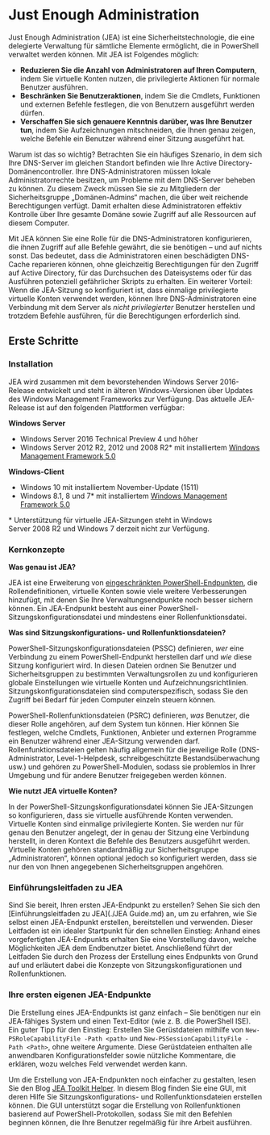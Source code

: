 # Just Enough Administration
Just Enough Administration (JEA) ist eine Sicherheitstechnologie, die eine delegierte Verwaltung für sämtliche Elemente ermöglicht, die in PowerShell verwaltet werden können.
Mit JEA ist Folgendes möglich:
- **Reduzieren Sie die Anzahl von Administratoren auf Ihren Computern**, indem Sie virtuelle Konten nutzen, die privilegierte Aktionen für normale Benutzer ausführen.
- **Beschränken Sie Benutzeraktionen**, indem Sie die Cmdlets, Funktionen und externen Befehle festlegen, die von Benutzern ausgeführt werden dürfen.
- **Verschaffen Sie sich genauere Kenntnis darüber, was Ihre Benutzer tun**, indem Sie Aufzeichnungen mitschneiden, die Ihnen genau zeigen, welche Befehle ein Benutzer während einer Sitzung ausgeführt hat.

Warum ist das so wichtig?
Betrachten Sie ein häufiges Szenario, in dem sich Ihre DNS-Server im gleichen Standort befinden wie Ihre Active Directory-Domänencontroller.
Ihre DNS-Administratoren müssen lokale Administratorrechte besitzen, um Probleme mit dem DNS-Server beheben zu können. Zu diesem Zweck müssen Sie sie zu Mitgliedern der Sicherheitsgruppe „Domänen-Admins“ machen, die über weit reichende Berechtigungen verfügt.
Damit erhalten diese Administratoren effektiv Kontrolle über Ihre gesamte Domäne sowie Zugriff auf alle Ressourcen auf diesem Computer.

Mit JEA können Sie eine Rolle für die DNS-Administratoren konfigurieren, die ihnen Zugriff auf alle Befehle gewährt, die sie benötigen – und auf nichts sonst.
Das bedeutet, dass die Administratoren einen beschädigten DNS-Cache reparieren können, ohne gleichzeitig Berechtigungen für den Zugriff auf Active Directory, für das Durchsuchen des Dateisystems oder für das Ausführen potenziell gefährlicher Skripts zu erhalten.
Ein weiterer Vorteil: Wenn die JEA-Sitzung so konfiguriert ist, dass einmalige privilegierte virtuelle Konten verwendet werden, können Ihre DNS-Administratoren eine Verbindung mit dem Server als *nicht privilegierter* Benutzer herstellen und trotzdem Befehle ausführen, für die Berechtigungen erforderlich sind.

## Erste Schritte

### Installation
JEA wird zusammen mit dem bevorstehenden Windows Server 2016-Release entwickelt und steht in älteren Windows-Versionen über Updates des Windows Management Frameworks zur Verfügung.
Das aktuelle JEA-Release ist auf den folgenden Plattformen verfügbar:

**Windows Server**
- Windows Server 2016 Technical Preview 4 und höher
- Windows Server 2012 R2, 2012 und 2008 R2\* mit installiertem [Windows Management Framework 5.0](https://www.microsoft.com/en-us/download/details.aspx?id=50395)

**Windows-Client**
- Windows 10 mit installiertem November-Update (1511)
- Windows 8.1, 8 und 7\* mit installiertem [Windows Management Framework 5.0](https://www.microsoft.com/en-us/download/details.aspx?id=50395)

\* Unterstützung für virtuelle JEA-Sitzungen steht in Windows Server 2008 R2 und Windows 7 derzeit nicht zur Verfügung.


### Kernkonzepte
**Was genau ist JEA?**

JEA ist eine Erweiterung von [eingeschränkten PowerShell-Endpunkten](http://blogs.technet.com/b/heyscriptingguy/archive/2014/03/31/introduction-to-powershell-endpoints.aspx), die Rollendefinitionen, virtuelle Konten sowie viele weitere Verbesserungen hinzufügt, mit denen Sie Ihre Verwaltungsendpunkte noch besser sichern können.
Ein JEA-Endpunkt besteht aus einer PowerShell-Sitzungskonfigurationsdatei und mindestens einer Rollenfunktionsdatei.

**Was sind Sitzungskonfigurations- und Rollenfunktionsdateien?**

PowerShell-Sitzungskonfigurationsdateien (PSSC) definieren, *wer* eine Verbindung zu einem PowerShell-Endpunkt herstellen darf und *wie* diese Sitzung konfiguriert wird.
In diesen Dateien ordnen Sie Benutzer und Sicherheitsgruppen zu bestimmten Verwaltungsrollen zu und konfigurieren globale Einstellungen wie virtuelle Konten und Aufzeichnungsrichtlinien.
Sitzungskonfigurationsdateien sind computerspezifisch, sodass Sie den Zugriff bei Bedarf für jeden Computer einzeln steuern können.

PowerShell-Rollenfunktionsdateien (PSRC) definieren, *was* Benutzer, die dieser Rolle angehören, auf dem System tun können.
Hier können Sie festlegen, welche Cmdlets, Funktionen, Anbieter und externen Programme ein Benutzer während einer JEA-Sitzung verwenden darf.
Rollenfunktionsdateien gelten häufig allgemein für die jeweilige Rolle (DNS-Administrator, Level-1-Helpdesk, schreibgeschützte Bestandsüberwachung usw.) und gehören zu PowerShell-Modulen, sodass sie problemlos in Ihrer Umgebung und für andere Benutzer freigegeben werden können.

**Wie nutzt JEA virtuelle Konten?**

In der PowerShell-Sitzungskonfigurationsdatei können Sie JEA-Sitzungen so konfigurieren, dass sie virtuelle ausführende Konten verwenden.
Virtuelle Konten sind einmalige privilegierte Konten. Sie werden nur für genau den Benutzer angelegt, der in genau der Sitzung eine Verbindung herstellt, in deren Kontext die Befehle des Benutzers ausgeführt werden.
Virtuelle Konten gehören standardmäßig zur Sicherheitsgruppe „Administratoren“, können optional jedoch so konfiguriert werden, dass sie nur den von Ihnen angegebenen Sicherheitsgruppen angehören.

### Einführungsleitfaden zu JEA
Sind Sie bereit, Ihren ersten JEA-Endpunkt zu erstellen?
Sehen Sie sich den [Einführungsleitfaden zu JEA](./JEA Guide.md) an, um zu erfahren, wie Sie selbst einen JEA-Endpunkt erstellen, bereitstellen und verwenden.
Dieser Leitfaden ist ein idealer Startpunkt für den schnellen Einstieg: Anhand eines vorgefertigten JEA-Endpunkts erhalten Sie eine Vorstellung davon, welche Möglichkeiten JEA dem Endbenutzer bietet. Anschließend führt der Leitfaden Sie durch den Prozess der Erstellung eines Endpunkts von Grund auf und erläutert dabei die Konzepte von Sitzungskonfigurationen und Rollenfunktionen.

### Ihre ersten eigenen JEA-Endpunkte
Die Erstellung eines JEA-Endpunkts ist ganz einfach – Sie benötigen nur ein JEA-fähiges System und einen Text-Editor (wie z. B. die PowerShell ISE).
Ein guter Tipp für den Einstieg: Erstellen Sie Gerüstdateien mithilfe von `New-PSRoleCapabilityFile -Path <path>` und `New-PSSessionCapabilityFile -Path <Path>`, ohne weitere Argumente.
Diese Gerüstdateien enthalten alle anwendbaren Konfigurationsfelder sowie nützliche Kommentare, die erklären, wozu welches Feld verwendet werden kann. 

Um die Erstellung von JEA-Endpunkten noch einfacher zu gestalten, lesen Sie den Blog [JEA Toolkit Helper](http://blogs.technet.com/b/privatecloud/archive/2015/12/20/introducing-the-updated-jea-helper-tool.aspx). In diesem Blog finden Sie eine GUI, mit deren Hilfe Sie Sitzungskonfigurations- und Rollenfunktionsdateien erstellen können.
Die GUI unterstützt sogar die Erstellung von Rollenfunktionen basierend auf PowerShell-Protokollen, sodass Sie mit den Befehlen beginnen können, die Ihre Benutzer regelmäßig für ihre Arbeit ausführen.


<!--HONumber=Jun16_HO1-->


